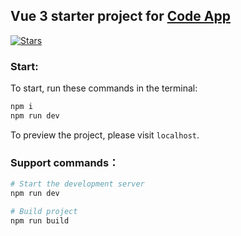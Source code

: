 ## Vue 3 starter project for [Code App](https://github.com/codeapp)

[![Stars](https://img.shields.io/github/stars/YzevDev/VueStarter?style=flat-square)](https://github.com/YzevDev/VueStarter/stargazers)

### Start:

To start, run these commands in the terminal:

```bash
npm i
npm run dev
```

To preview the project, please visit `localhost`.

### Support commands：

```bash
# Start the development server
npm run dev

# Build project
npm run build
```
